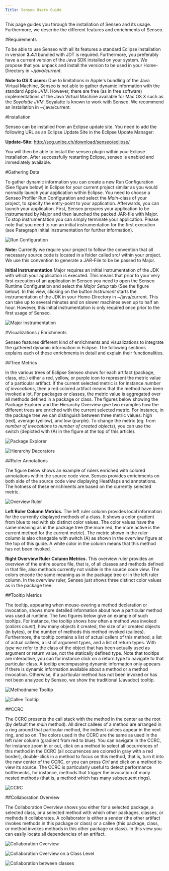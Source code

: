 ```yaml
---
Title: Senseo Users Guide
---
```


This page guides you through the installation of Senseo and its usage. Furthermore, we describe the different features and enrichments of Senseo.

#Requirements

To be able to use Senseo with all its features a standard Eclipse installation in version **3.4.1** bundled with JDT is required. Furthermore, you preferably have a current version of the Java SDK installed on your system. We propose that you unpack and install the version to be used in your Home-Directory in *~/java/current*.

**Note to OS X users:** Due to limitations in Apple's bundling of the Java Virtual Machine, Senseo is not able to gather dynamic information with the standard Apple JVM. However, there are free (as in free software) implementations of the Java Virtual Machine available for Mac OS X such as the *Soyalatte JVM*. Soyalatte is known to work with Senseo. We recommend an installation in ~/java/current.

#Installation

Senseo can be installed from an Eclipse update site. You need to add the following URL as an Eclipse Update Site in the Eclipse Update Manager:

**Update-Site:** http://scg.unibe.ch/download/senseo/eclipse/

You will then be able to install the senseo plugin within your Eclipse installation. After successfully restarting Eclipse, senseo is enabled and immediately available.

#Gathering Data

To gather dynamic information you can create a new Run Configuration (See figure below) in Eclipse for your current project similar as you would normally launch your application within Eclipse. You need to choose a Senseo Profiler Run Configuration and select the *Main*-class of your project, to specify the entry-point to your application. Afterwards, you can launch your application. First, Senseo prepares your application to be instrumented by Major and then launched the packed JAR-file with Major. To stop instrumentation you can simply terminate your application. Please note that you need to run an initial instrumentation for the first execution (see Paragraph Initial Instrumentation for further information).

![Run Configuration](%assets_url%/files/ea/vpzz4rkqln1ydzer9foymd3h2nw6qz/runConfiguration.png)


**Note:** Currently we require your project to follow the convention that all necessary source code is located in a folder called src/ within your project. We use this convention to generate a *JAR*-File to be be passed to Major.

**Initial Instrumentation** Major requires an initial instrumentation of the JDK with which your application is executed. This means that prior to your very first execution of an application in Senseo you need to open the Senseo Runtime Configuration and select the *Major Setup* tab (See the figure below). In this view, clicking on the button *Instrument* starts the instrumentation of the JDK in your Home-Directory in ~/java/current. This can take up to several minutes and on slower machines even up to half an hour. However, this initial instrumentation is only required once prior to the first usage of Senseo.

![Major Instrumentation](%assets_url%/files/fc/a27zv14fan803x68nrr5ur4uruso2o/majorInstrumentation.png)

#Visualizations / Enrichments

Senseo features different kind of enrichments and visualizations to integrate the gathered dynamic information in Eclipse. The following sections explains each of these enrichments in detail and explain their functionalities.

##Tree Metrics

In the various trees of Eclipse Senseo shows for each artifact (package, class, etc.) either a red, yellow, or purple icon to represent the metric value of a particular artifact. If the current selected metric is for instance *number of invocations*, then a red colored artifact means that the method have been invoked a lot. For packages or classes, the metric value is aggregated over all methods defined in a package or class. The figures below showing the Package Explorer and the Hierarchy Overview give two examples how the different trees are enriched with the current selected metric.
For instance, in the package tree we can distinguish between three metric values: high (red), average (yellow), and low (purple).
To change the metric (eg. from *number of invocations* to *number of created objects*), you can use the switch (depicted with (A) in the figure at the top of this article).

![Package Explorer](%assets_url%/files/fb/d5hy4pausx2qeczm0o0n1o3i05yjbi/packageExplorer.png)

![Hierarchy Decorators](%assets_url%/files/55/a98mnj9sofp8nj6atpsbj5ej0qgs24/hierarchyDecorators.png)

##Ruler Annotations

The figure below shows an example of rulers enriched with colored annotations within the source code view. Senseo provides enrichments on both side of the source code view displaying HeatMaps and annotations. The hotness of these enrichments are based on the currently selected metric.

![Overview Ruler](%assets_url%/files/d9/9asbceatng9ud77azvboyms1roxna1/overviewRuler.png)

**Left Ruler Column Metrics.** The left ruler column provides local information for the currently displayed methods of a class. It shows a color gradient from blue to red with six distinct color values. The color values have the same meaning as in the package tree (the more red, the more active is the current method for the current metric). The metric shown in the ruler column is also changable with switch (A) as shown in the overview figure at the top of this guide.
A white color in the column means that this method has not been invoked.

**Right Overview Ruler Column Metrics.** This overview ruler provides an overview of the entire source file, that is, of all classes and methods defined in that file, also methods currently not visible in the source code view. The colors encode the same meaning as in the package tree or in the left ruler column. In the overview ruler, Senseo just shows three distinct color values as in the package tree.


##Tooltip Metrics

The tooltip, appearing when mouse-overing a method declaration or invocation, shows more detailed information about how a particular method was used at runtime. The two figures below give an example of such tooltips. For instance, the tooltip shows how often a method was invoked (*callers count*), how many objects it created, the size of all created objects (in bytes), or the number of methods this method invoked (callees). Furthermore, the tooltip contains a list of actual callers of this method, a list of actual callees, a list of argument types, and a list of return types. With *type* we refer to the class of the object that has been actually used as argument or return value, not the statically defined type.
Note that tooltips are interactive, you can for instance click on a return type to navigate to that particular class. A tooltip encompassing dynamic information only appears if there is dynamic information available about a method or a method invocation. Otherwise, if a particular method has not been invoked or has not been analyzed by Senseo, we show the traditional (Javadoc) tooltip.

![Methodname Tooltip](%assets_url%/files/44/2t6f4l10tmo1xi419bflt3jfrz6gps/methodNameHover.png)

![Callee Tooltip](%assets_url%/files/44/3jdctxob3l0ilpmf99m6pduzrekj3f/calleeHover.png)

##CCRC

The CCRC presents the call stack with the method in the center as the root (by default the *main* method). All direct callees of a method are arranged in a ring around that particular method, the indirect callees appear in the next ring, and so on. The colors used in the CCRC are the same as used in the left ruler column (gradient from red to blue). 
You can navigate in the CCRC, for instance zoom in or out, click on a method to select all occurrences of this method in the CCRC (all occurrences are colored in gray with a red border), double-click in a method to focus on this method, that is, turn it into the new center of the CCRC, or you can press *Ctrl* and click on a method to view its source.
The CCRC is particularly useful to detect performance bottlenecks, for instance, methods that trigger the invocation of many nested methods (that is, a method which has many subsequent rings).

![CCRC](%assets_url%/files/14/k13uqvzcjezi8q9hbzqk0arfhng4lh/ccrc.png)

##Collaboration Overview

The Collaboration Overview shows you either for a selected package, a selected class, or a selected method with which other packages, classes, or methods it collaborates. A collaborator is either a sender (the other artifact invokes methods in this package or class) or a callee (this package, class, or method invokes methods in this other package or class).
In this view you can easily locate all dependencies of an artifact.

![Collaboration Overview](%assets_url%/files/d9/rx01pqo17nxgr9rd571nswqxnekkxu/collaborationOverView.png)

![Collaboration Overview on a Class Level](%assets_url%/files/f4/56xws9ygybi28xcc0qffqfow1aioce/collaborationOverviewClassLevel.png)

![Collaboration between classes](%assets_url%/files/8f/7wvz1xqilijl4uwbno6n5b5xk4y05k/collaborationBetweenClasses.png)
